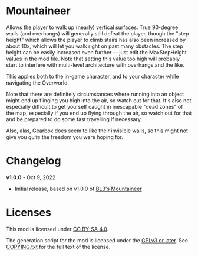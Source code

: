 Mountaineer
===========

Allows the player to walk up (nearly) vertical surfaces.  True 90-degree
walls (and overhangs) will generally still defeat the player, though the "step
height" which allows the player to climb stairs has also been increased by
about 10x, which will let you walk right on past many obstacles.  The step
height can be easily increased even further -- just edit the MaxStepHeight
values in the mod file.  Note that setting this value too high will probably
start to interfere with multi-level architecture with overhangs and the like.

This applies both to the in-game character, and to your character while
navigating the Overworld.

Note that there are definitely circumstances where running into an object might
end up flinging you high into the air, so watch out for that.  It's also not
especially difficult to get yourself caught in inescapable "dead zones" of the
map, especially if you end up flying through the air, so watch out for that and
be prepared to do some fast travelling if necessary.

Also, alas, Gearbox does seem to like their invisible walls, so this might not
give you *quite* the freedom you were hoping for.

Changelog
=========

**v1.0.0** - Oct 9, 2022
 * Initial release, based on v1.0.0 of
   [BL3's Mountaineer](https://github.com/BLCM/bl3mods/wiki/Mountaineer)
 
Licenses
========

This mod is licensed under [CC BY-SA 4.0](https://creativecommons.org/licenses/by-sa/4.0/).

The generation script for the mod is licensed under the
[GPLv3 or later](https://www.gnu.org/licenses/quick-guide-gplv3.html).
See [COPYING.txt](../../COPYING.txt) for the full text of the license.

